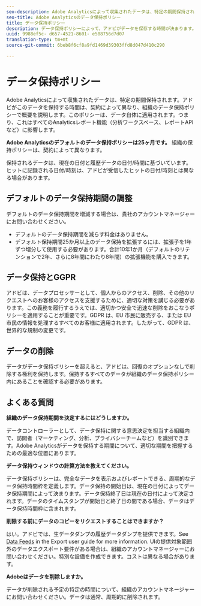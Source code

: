 ```yaml
---
seo-description: Adobe Analyticsによって収集されたデータは、特定の期間保持されます。アドビがこのデータを保持する時間は、契約によって異なり、組織のデータ保持ポリシーで概要を説明します。
seo-title: Adobe Analyticsのデータ保持ポリシー
title: データ保持ポリシー
description: データ保持ポリシーによって、アドビがデータを保存する時間が決まります。
uuid: 9988ef5c- d657-4521-8601- e508756d7d07
translation-type: tm+mt
source-git-commit: 6beb8f6cf8a9fd1469d39303ffd8d047d410c290

---
```



# データ保持ポリシー

Adobe Analyticsによって収集されたデータは、特定の期間保持されます。アドビがこのデータを保持する時間は、契約によって異なり、組織のデータ保持ポリシーで概要を説明します。このポリシーは、データ自体に適用されます。つまり、これはすべてのAnalyticsレポート機能（分析ワークスペース、レポートAPIなど）に影響します。

**Adobe Analyticsのデフォルトのデータ保持ポリシーは25ヶ月です。** 組織の保持ポリシーは、契約によって異なります。

保持されるデータは、現在の日付と履歴データの日付/時間に基づいています。ヒットに記録される日付/時刻は、アドビが受信したヒットの日付/時刻とは異なる場合があります。

## デフォルトのデータ保持期間の調整

デフォルトのデータ保持期間を増減する場合は、貴社のアカウントマネージャーにお問い合わせください。

* デフォルトのデータ保持期間を減らす料金はありません。
* デフォルト保持期間25か月以上のデータ保持を拡張するには、拡張子を1年ずつ増分して使用する必要があります。合計10年1か月（デフォルトのリテンションで2年、さらに8年間にわたり8年間）の拡張機能を購入できます。

## データ保持とGGPR

アドビは、データプロセッサーとして、個人からのアクセス、削除、その他のリクエストへのお客様のアクセスを支援するために、適切な対策を講じる必要があります。この義務を履行するうえでは、適切かつ安全で迅速な削除をおこなうポリシーを適用することが重要です。GDPR は、EU 市民に販売する、または EU 市民の情報を処理するすべてのお客様に適用されます。したがって、GDPR は、世界的な規制の変更です。

## データの削除

データがデータ保持ポリシーを超えると、アドビは、回復のオプションなしで削除する権利を保持します。保持するすべてのデータが組織のデータ保持ポリシー内にあることを確認する必要があります。

## よくある質問

**組織のデータ保持期間を決定するにはどうしますか。**

データコントローラーとして、データ保持に関する意思決定を担当する組織内で、訪問者（マーケティング、分析、プライバシーチームなど）を識別できます。Adobe Analyticsがデータを保持する期間について、適切な期間を把握するための最適な位置にあります。

**データ保持ウィンドウの計算方法を教えてください。**

データ保持ポリシーは、完全なデータを表示およびレポートできる、周期的なデータ保持時間枠を定義します。データ保持の開始日は、現在の日付によってデータ保持期間によって決まります。データ保持終了日は現在の日付によって決定されます。データのタイムスタンプが開始日と終了日の間である場合、データはデータ保持時間枠に含まれます。

**削除する前にデータのコピーをリクエストすることはできますか？**

はい。アドビでは、生データダンプの履歴データダンプを提供できます。See [Data Feeds](../export/analytics-data-feed/c-getstarted/data-feed-overview.md) in the Export user guide for more information. UIの提供対象範囲外のデータエクスポート要件がある場合は、組織のアカウントマネージャーにお問い合わせください。特別な設備を作成できます。コストは異なる場合があります。

**Adobeはデータを削除しますか。**

データが削除される予定の特定の時間について、組織のアカウントマネージャーにお問い合わせください。データは通常、周期的に削除されます。
